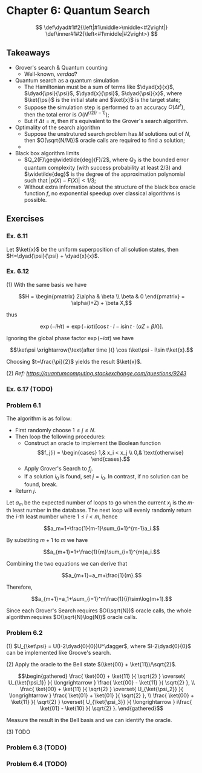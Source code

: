 # Chapter 6: Quantum Search

$$
\def\dyad#1#2{\left|#1\middle>\middle<#2\right|}
\def\inner#1#2{\left<#1\middle|#2\right>}
$$

## Takeaways

+ Grover's search & Quantum counting
    + Well-known, *verdad*?
+ Quantum search as a quantum simulation
    + The Hamiltonian must be a sum of terms like $\dyad{x}{x}$, $\dyad{\psi}{\psi}$, $\dyad{x}{\psi}$, $\dyad{\psi}{x}$, where $\ket{\psi}$ is the initial state and $\ket{x}$ is the target state;
    + Suppose the simulation step is performed to an accuracy $O(\Delta t^r)$, then the total error is $O(N^{r/2(r-1)})$;
    + But if $\Delta t = \pi$, then it's equivalent to the Grover's search algorithm.
+ Optimality of the search algorithm
    + Suppose the unstrutured search problem has $M$ solutions out of $N$, then $O(\sqrt{N/M})$ oracle calls are required to find a solution;
    + 
+ Black box algorithm limits
    + $Q_2(F)\geq\widetilde{deg}(F)/2$, where $Q_2$ is the bounded error quantum complexity (with success probability at least 2/3) and $\widetilde{deg}$ is the degree of the approximation polynomial such that $|p(X)-F(X)|<1/3$;
    + Without extra information about the structure of the black box oracle function $f$, no exponential speedup over classical algorithms is possible.

## Exercises

### Ex. 6.11

Let $\ket{x}$ be the uniform superposition of all solution states, then $H=\dyad{\psi}{\psi} + \dyad{x}{x}$.

### Ex. 6.12

(1) With the same basis we have

$$H = \begin{pmatrix}
    2\alpha & \beta \\
    \beta & 0
\end{pmatrix} = \alpha(I+Z) + \beta X,$$

thus

$$\exp(-iHt) = \exp(-i\alpha t)[\cos t\cdot I-i\sin t\cdot(\alpha Z+\beta X)].$$

Ignoring the global phase factor $\exp(-i\alpha t)$ we have

$$\ket\psi \xrightarrow{\text{after time }t} \cos t\ket\psi - i\sin t\ket{x}.$$

Choosing $t=\frac{\pi}{2}$ yields the result $\ket{x}$.

(2) *Ref: https://quantumcomputing.stackexchange.com/questions/9243*

### Ex. 6.17 (TODO)

### Problem 6.1

The algorithm is as follow:

+ First randomly choose $1\le j\le N$.
+ Then loop the following procedures:
    + Construct an oracle to implement the Boolean function $$f_j(i) = \begin{cases} 1,& x_i < x_j \\ 0,& \text{otherwise} \end{cases}.$$
    + Apply Grover's Search to $f_j$.
    + If a solution $i_0$ is found, set $j=i_0$. In contrast, if no solution can be found, break.
+ Return $j$.

Let $a_m$ be the expected number of loops to go when the current $x_j$ is the $m$-th least number in the database.
The next loop will evenly randomly return the $i$-th least number where $1\le i<m$, hence

$$a_m=1+\frac{1}{m-1}\sum_{i=1}^{m-1}a_i.$$

By substiting $m+1$ to $m$ we have

$$a_{m+1}=1+\frac{1}{m}\sum_{i=1}^{m}a_i.$$

Combining the two equations we can derive that

$$a_{m+1}=a_m+\frac{1}{m}.$$

Therefore,

$$a_{m+1}=a_1+\sum_{i=1}^m\frac{1}{i}\sim\log(m+1).$$

Since each Grover's Search requires $O(\sqrt{N})$ oracle calls, the whole algorithm requires $O(\sqrt{N}\log(N))$ oracle calls.

### Problem 6.2

(1) $U_{\ket\psi} = U(I-2\dyad{0}{0})U^\dagger$, where $I-2\dyad{0}{0}$ can be implemented like Groove's search.

(2) Apply the oracle to the Bell state $(\ket{00} + \ket{11})/\sqrt{2}$.

$$\begin{gathered}
    \frac{
        \ket{00} + \ket{11}
    }{
        \sqrt{2}
    } \overset{
        U_{\ket{\psi_1}}
    }{
        \longrightarrow
    } \frac{
        \ket{00} - \ket{11}
    }{
        \sqrt{2}
    },
    \\
    \frac{
        \ket{00} + \ket{11}
    }{
        \sqrt{2}
    } \overset{
        U_{\ket{\psi_2}}
    }{
        \longrightarrow
    } \frac{
        \ket{01} + \ket{01}
    }{
        \sqrt{2}
    },
    \\
    \frac{
        \ket{00} + \ket{11}
    }{
        \sqrt{2}
    } \overset{
        U_{\ket{\psi_3}}
    }{
        \longrightarrow
    } i\frac{
        \ket{01} - \ket{10}
    }{
        \sqrt{2}
    }.
\end{gathered}$$

Measure the result in the Bell basis and we can identify the oracle.

(3) TODO

### Problem 6.3 (TODO)

### Problem 6.4 (TODO)
